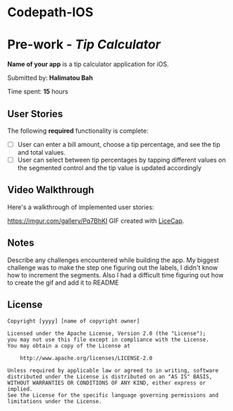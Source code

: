 # Codepath-IOS
# Pre-work - *Tip Calculator*

**Name of your app** is a tip calculator application for iOS.

Submitted by: **Halimatou Bah**

Time spent: **15** hours 

## User Stories

The following **required** functionality is complete:

* [ ] User can enter a bill amount, choose a tip percentage, and see the tip and total values.
* [ ] User can select between tip percentages by tapping different values on the segmented control and the tip value is updated accordingly
## Video Walkthrough

Here's a walkthrough of implemented user stories:

https://imgur.com/gallery/Pq7BhKI
GIF created with [LiceCap](http://www.cockos.com/licecap/).

## Notes

Describe any challenges encountered while building the app.
My biggest challenge was to make the step one figuring out the labels, I didn't know how to increment the segments. 
Also I had a difficult time figuring out how to create the gif and add it to README
 
## License

    Copyright [yyyy] [name of copyright owner]

    Licensed under the Apache License, Version 2.0 (the "License");
    you may not use this file except in compliance with the License.
    You may obtain a copy of the License at

        http://www.apache.org/licenses/LICENSE-2.0

    Unless required by applicable law or agreed to in writing, software
    distributed under the License is distributed on an "AS IS" BASIS,
    WITHOUT WARRANTIES OR CONDITIONS OF ANY KIND, either express or implied.
    See the License for the specific language governing permissions and
    limitations under the License.
